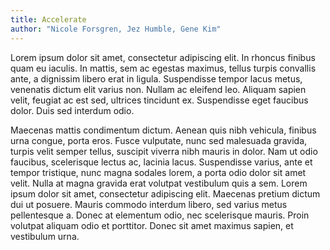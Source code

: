 ```yaml
---
title: Accelerate
author: "Nicole Forsgren, Jez Humble, Gene Kim"
---
```


Lorem ipsum dolor sit amet, consectetur adipiscing elit. In rhoncus finibus quam eu iaculis. In mattis, sem ac egestas maximus, tellus turpis convallis ante, a dignissim libero erat in ligula. Suspendisse tempor lacus metus, venenatis dictum elit varius non. Nullam ac eleifend leo. Aliquam sapien velit, feugiat ac est sed, ultrices tincidunt ex. Suspendisse eget faucibus dolor. Duis sed interdum odio.

Maecenas mattis condimentum dictum. Aenean quis nibh vehicula, finibus urna congue, porta eros. Fusce vulputate, nunc sed malesuada gravida, turpis velit semper tellus, suscipit viverra nibh mauris in dolor. Nam ut odio faucibus, scelerisque lectus ac, lacinia lacus. Suspendisse varius, ante et tempor tristique, nunc magna sodales lorem, a porta odio dolor sit amet velit. Nulla at magna gravida erat volutpat vestibulum quis a sem. Lorem ipsum dolor sit amet, consectetur adipiscing elit. Maecenas pretium dictum dui ut posuere. Mauris commodo interdum libero, sed varius metus pellentesque a. Donec at elementum odio, nec scelerisque mauris. Proin volutpat aliquam odio et porttitor. Donec sit amet maximus sapien, et vestibulum urna.
